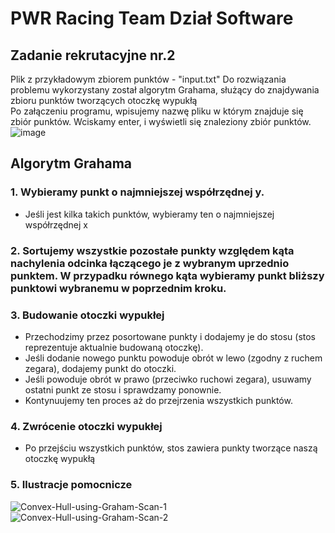 # PWR Racing Team Dział Software
## Zadanie rekrutacyjne nr.2
Plik z przykładowym zbiorem punktów - "input.txt"
Do rozwiązania problemu wykorzystany został algorytm Grahama, służący do znajdywania zbioru punktów tworzących otoczkę wypukłą
<br>
Po załączeniu programu, wpisujemy nazwę pliku w którym znajduje się zbiór punktów. Wciskamy enter, i wyświetli się znaleziony zbiór punktów. <br>
![image](https://github.com/user-attachments/assets/2332c5b2-2a81-4e24-b594-50b7d86e0ef5)

## Algorytm Grahama
### 1. Wybieramy punkt o najmniejszej współrzędnej y.
- Jeśli jest kilka takich punktów, wybieramy ten o najmniejszej współrzędnej x
### 2. Sortujemy wszystkie pozostałe punkty względem kąta nachylenia odcinka łączącego je z wybranym uprzednio punktem. W przypadku równego kąta wybieramy punkt bliższy punktowi wybranemu w poprzednim kroku.
### 3. Budowanie otoczki wypukłej
- Przechodzimy przez posortowane punkty i dodajemy je do stosu (stos reprezentuje aktualnie budowaną otoczkę).
- Jeśli dodanie nowego punktu powoduje obrót w lewo (zgodny z ruchem zegara), dodajemy punkt do otoczki.
- Jeśli powoduje obrót w prawo (przeciwko ruchowi zegara), usuwamy ostatni punkt ze stosu i sprawdzamy ponownie.
- Kontynuujemy ten proces aż do przejrzenia wszystkich punktów.
### 4. Zwrócenie otoczki wypukłej
- Po przejściu wszystkich punktów, stos zawiera punkty tworzące naszą otoczkę wypukłą
### 5. Ilustracje pomocnicze
![Convex-Hull-using-Graham-Scan-1](https://github.com/user-attachments/assets/74429bef-cef0-4c4f-b488-ccc36f9a6dcc)
![Convex-Hull-using-Graham-Scan-2](https://github.com/user-attachments/assets/93ac0112-99e4-4fa7-b8ff-11eacf531589)
